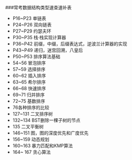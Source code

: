 ###常考数据结构类型速查速补表
- P16~P23 单链表                                                             
- P24~P26 双向链表
- P27~P29 约瑟夫环
- P30~P35 栈·栈实现计算器
- P36~P42 前缀，中缀，后缀表达式，逆波兰计算器的实现      
- P43~P49 递归，迷宫回溯，八皇后                                        
- P50~P53 排序算法基础
- 54~56 冒泡排序
- 57~59 选择排序
- 60~62 插入排序             
- 63~65 希尔排序
- 66~68 快速排序
- 69~71 归并排序
- 72~75 基数排序
- 76各种排序的比较
- 127~131 二叉排序树
- 132~134 BST删除一棵子树的节点
- 135 二叉平衡树
- 146~151 图，图的深度优先和广度优先
- 156~159 动态规划   
- 160~163 暴力匹配和KMP算法   
- 164~ 167 贪心算法​